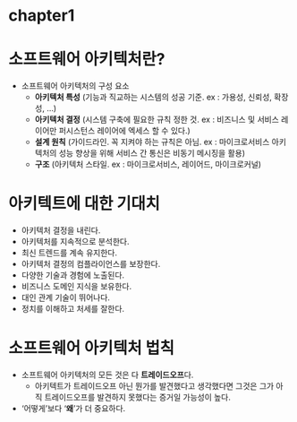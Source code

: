 # chapter1

# 소프트웨어 아키텍처란?

- 소프트웨어 아키텍처의 구성 요소
    - **아키텍처 특성** (기능과 직교하는 시스템의 성공 기준. ex : 가용성, 신뢰성, 확장성, …)
    - **아키텍처 결정** (시스템 구축에 필요한 규칙 정한 것. ex : 비즈니스 및 서비스 레이어만 퍼시스턴스 레이어에 엑세스 할 수 있다.)
    - **설계 원칙** (가이드라인. 꼭 지켜야 하는 규칙은 아님. ex : 마이크로서비스 아키텍처의 성능 향상을 위해 서비스 간 통신은 비동기 메시징을 활용)
    - **구조** (아키텍처 스타일. ex : 마이크로서비스, 레이어드, 마이크로커널)

# 아키텍트에 대한 기대치

- 아키텍처 결정을 내린다.
- 아키텍처를 지속적으로 분석한다.
- 최신 트렌드를 계속 유지한다.
- 아키텍처 결정의 컴플라이언스를 보장한다.
- 다양한 기술과 경험에 노출된다.
- 비즈니스 도메인 지식을 보유한다.
- 대인 관계 기술이 뛰어나다.
- 정치를 이해하고 처세를 잘한다.

# 소프트웨어 아키텍처 법칙

- 소프트웨어 아키텍처의 모든 것은 다 **트레이드오프**다.
    - 아키텍트가 트레이드오프 아닌 뭔가를 발견했다고 생각했다면 그것은 그가 아직 트레이드오프를 발견하지 못했다는 증거일 가능성이 높다.
- ‘어떻게’보다 ‘**왜**’가 더 중요하다.